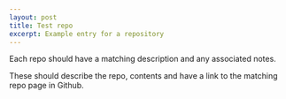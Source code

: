 ```yaml
---
layout: post
title: Test repo
excerpt: Example entry for a repository
---
```


Each repo should have a matching description and any associated notes.

These should describe the repo, contents and have a link to the matching repo page in Github.
